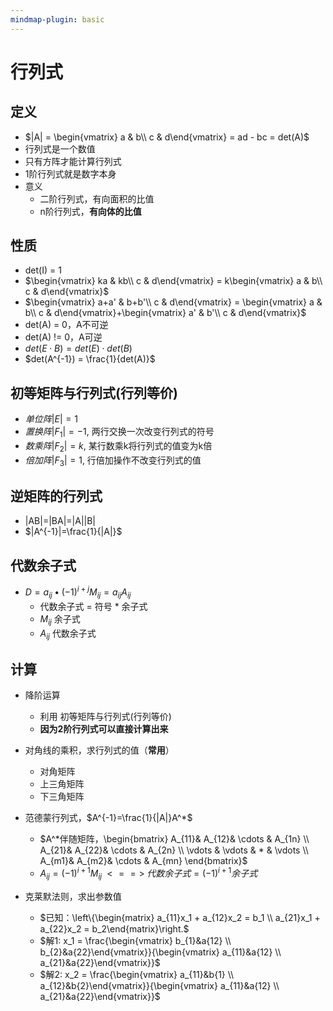 ```yaml
---
mindmap-plugin: basic
---
```


# 行列式

## 定义
- $|A| = \begin{vmatrix} a & b\\ c & d\end{vmatrix} = ad - bc = det(A)$
- 行列式是一个数值
- 只有方阵才能计算行列式
- 1阶行列式就是数字本身
- 意义
    - 二阶行列式，有向面积的比值
    - n阶行列式，**有向体的比值**

## 性质
- det(I) = 1
- $\begin{vmatrix} ka & kb\\ c & d\end{vmatrix} = k\begin{vmatrix} a & b\\ c & d\end{vmatrix}$
- $\begin{vmatrix} a+a' & b+b'\\ c & d\end{vmatrix} = \begin{vmatrix} a & b\\ c & d\end{vmatrix}+\begin{vmatrix} a' & b'\\ c & d\end{vmatrix}$
- det(A) = 0，A不可逆
- det(A) != 0，A可逆
- $det(E \cdot B) = det(E) \cdot det(B)$
- $det(A^{-1}) = \frac{1}{det(A)}$

## 初等矩阵与行列式(行列等价)
- $单位阵|E|=1$
- $置换阵|F_1|=-1$, 两行交换一次改变行列式的符号
- $数乘阵|F_2|=k$, 某行数乘k将行列式的值变为k倍
- $倍加阵|F_3|=1$, 行倍加操作不改变行列式的值

## 逆矩阵的行列式
- |AB|=|BA|=|A||B|
- $|A^{-1}|=\frac{1}{|A|}$

## 代数余子式
- $D=a_{ij}\bullet (-1)^{i+j}M_{ij} = a_{ij}A_{ij}$
	- 代数余子式 = 符号 * 余子式
	- $M_{ij}$ 余子式
	- $A_{ij}$ 代数余子式
## 计算
- 降阶运算
	- 利用 初等矩阵与行列式(行列等价)
	- **因为2阶行列式可以直接计算出来**
- 对角线的乘积，求行列式的值（**常用**）
    - 对角矩阵
    - 上三角矩阵
    - 下三角矩阵
- 范德蒙行列式，$A^{-1}=\frac{1}{|A|}A^*$
    - $A^*伴随矩阵，\begin{bmatrix}  A_{11}& A_{12}& \cdots  & A_{1n} \\  A_{21}& A_{22}& \cdots  & A_{2n} \\  \vdots & \vdots & * & \vdots \\  A_{m1}& A_{m2}& \cdots  & A_{mn} \end{bmatrix}$
    - $A_{ij}=(-1)^{i+1}M_{ij} \;<==>\; 代数余子式 = (-1)^{i+1}余子式$

- 克莱默法则，求出参数值
    - $已知：\left\{\begin{matrix}   a_{11}x_1 + a_{12}x_2 = b_1 \\    a_{21}x_1 + a_{22}x_2 = b_2\end{matrix}\right.$
    - $解1: x_1 = \frac{\begin{vmatrix}  b_{1}&a{12} \\  b_{2}&a{22}\end{vmatrix}}{\begin{vmatrix}  a_{11}&a{12} \\  a_{21}&a{22}\end{vmatrix}}$
    - $解2: x_2 = \frac{\begin{vmatrix}  a_{11}&b{1} \\  a_{12}&b{2}\end{vmatrix}}{\begin{vmatrix}  a_{11}&a{12} \\  a_{21}&a{22}\end{vmatrix}}$